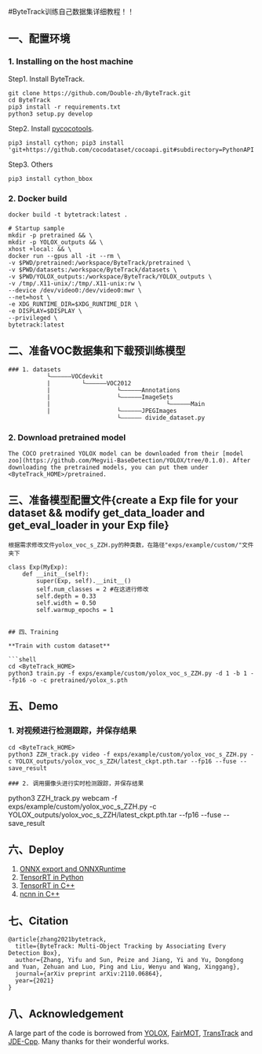 #ByteTrack训练自己数据集详细教程！！

## 一、配置环境
### 1. Installing on the host machine
Step1. Install ByteTrack.
```shell
git clone https://github.com/Double-zh/ByteTrack.git
cd ByteTrack
pip3 install -r requirements.txt
python3 setup.py develop
```

Step2. Install [pycocotools](https://github.com/cocodataset/cocoapi).

```shell
pip3 install cython; pip3 install 'git+https://github.com/cocodataset/cocoapi.git#subdirectory=PythonAPI'
```

Step3. Others
```shell
pip3 install cython_bbox
```
### 2. Docker build
```shell
docker build -t bytetrack:latest .

# Startup sample
mkdir -p pretrained && \
mkdir -p YOLOX_outputs && \
xhost +local: && \
docker run --gpus all -it --rm \
-v $PWD/pretrained:/workspace/ByteTrack/pretrained \
-v $PWD/datasets:/workspace/ByteTrack/datasets \
-v $PWD/YOLOX_outputs:/workspace/ByteTrack/YOLOX_outputs \
-v /tmp/.X11-unix/:/tmp/.X11-unix:rw \
--device /dev/video0:/dev/video0:mwr \
--net=host \
-e XDG_RUNTIME_DIR=$XDG_RUNTIME_DIR \
-e DISPLAY=$DISPLAY \
--privileged \
bytetrack:latest
```

## 二、准备VOC数据集和下载预训练模型

```
### 1. datasets
           └——————VOCdevkit
           |         └——————VOC2012
           |                   └——————Annotations
           |                   └——————ImageSets
           |                                 └——————Main
           |                   └——————JPEGImages
                               └—————— divide_dataset.py
```
### 2. Download pretrained model
```
The COCO pretrained YOLOX model can be downloaded from their [model zoo](https://github.com/Megvii-BaseDetection/YOLOX/tree/0.1.0). After downloading the pretrained models, you can put them under <ByteTrack_HOME>/pretrained.
```


## 三、准备模型配置文件{create a Exp file for your dataset && modify get_data_loader and get_eval_loader in your Exp file}

```
根据需求修改文件yolox_voc_s_ZZH.py的种类数，在路径"exps/example/custom/"文件夹下

class Exp(MyExp):
    def __init__(self):
        super(Exp, self).__init__()
        self.num_classes = 2 #在这进行修改
        self.depth = 0.33
        self.width = 0.50
        self.warmup_epochs = 1


## 四、Training

**Train with custom dataset**

```shell
cd <ByteTrack_HOME>
python3 train.py -f exps/example/custom/yolox_voc_s_ZZH.py -d 1 -b 1 --fp16 -o -c pretrained/yolox_s.pth
```

## 五、Demo

### 1. 对视频进行检测跟踪，并保存结果
```shell
cd <ByteTrack_HOME>
python3 ZZH_track.py video -f exps/example/custom/yolox_voc_s_ZZH.py -c YOLOX_outputs/yolox_voc_s_ZZH/latest_ckpt.pth.tar --fp16 --fuse --save_result

### 2. 调用摄像头进行实时检测跟踪，并保存结果
```
python3 ZZH_track.py webcam -f exps/example/custom/yolox_voc_s_ZZH.py -c YOLOX_outputs/yolox_voc_s_ZZH/latest_ckpt.pth.tar --fp16 --fuse --save_result


## 六、Deploy

1.  [ONNX export and ONNXRuntime](./deploy/ONNXRuntime)
2.  [TensorRT in Python](./deploy/TensorRT/python)
3.  [TensorRT in C++](./deploy/TensorRT/cpp)
4.  [ncnn in C++](./deploy/ncnn/cpp)


## 七、Citation

```
@article{zhang2021bytetrack,
  title={ByteTrack: Multi-Object Tracking by Associating Every Detection Box},
  author={Zhang, Yifu and Sun, Peize and Jiang, Yi and Yu, Dongdong and Yuan, Zehuan and Luo, Ping and Liu, Wenyu and Wang, Xinggang},
  journal={arXiv preprint arXiv:2110.06864},
  year={2021}
}
```

## 八、Acknowledgement

A large part of the code is borrowed from [YOLOX](https://github.com/Megvii-BaseDetection/YOLOX), [FairMOT](https://github.com/ifzhang/FairMOT), [TransTrack](https://github.com/PeizeSun/TransTrack) and [JDE-Cpp](https://github.com/samylee/Towards-Realtime-MOT-Cpp). Many thanks for their wonderful works.
